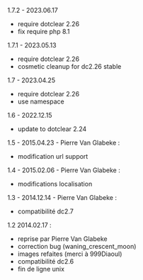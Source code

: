 1.7.2 - 2023.06.17
- require dotclear 2.26
- fix require php 8.1

1.7.1 - 2023.05.13
- require dotclear 2.26
- cosmetic cleanup for dc2.26 stable

1.7 - 2023.04.25
- require dotclear 2.26
- use namespace

1.6 - 2022.12.15
- update to dotclear 2.24

1.5 - 2015.04.23 - Pierre Van Glabeke :
- modification url support

1.4 - 2015.02.06 - Pierre Van Glabeke :
- modifications localisation

1.3 - 2014.12.14 - Pierre Van Glabeke :
- compatibilité dc2.7

1.2 2014.02.17 :
- reprise par Pierre Van Glabeke
- correction bug (waning_crescent_moon)
- images refaites (merci à 999Diaoul)
- compatibilité dc2.6
- fin de ligne unix